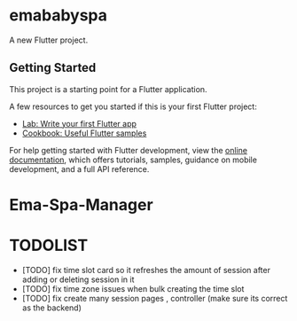 # emababyspa

A new Flutter project.

## Getting Started

This project is a starting point for a Flutter application.

A few resources to get you started if this is your first Flutter project:

- [Lab: Write your first Flutter app](https://docs.flutter.dev/get-started/codelab)
- [Cookbook: Useful Flutter samples](https://docs.flutter.dev/cookbook)

For help getting started with Flutter development, view the
[online documentation](https://docs.flutter.dev/), which offers tutorials,
samples, guidance on mobile development, and a full API reference.
# Ema-Spa-Manager


# TODOLIST
- [TODO] fix time slot card so it refreshes the amount of session after adding or deleting session in it
- [TODO] fix time zone issues when bulk creating the time slot
- [TODO] fix create many session pages , controller (make sure its correct as the backend)
